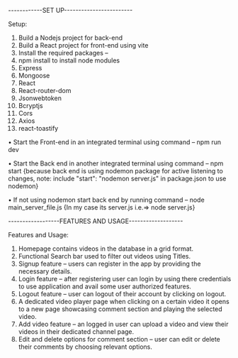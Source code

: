 ------------SET UP------------------------

Setup:

1) Build a Nodejs project for back-end
2) Build a React project for front-end using vite 
3) Install the required packages –
4) npm install to install node modules
5) Express
6) Mongoose
7) React
8) React-router-dom
9) Jsonwebtoken
10) Bcryptjs
11) Cors
12)  Axios
13) react-toastify  

•	Start the Front-end in an integrated terminal using command – 
 npm run dev 

•	Start the Back end in another integrated terminal using command –
npm start 
{because back end is using nodemon package for active listening to changes, note: include  "start": "nodemon server.js" in package.json to use nodemon}

•	If not using nodemon start back end by running command –
node main_server_file.js 
{In my case its server.js i.e.=> node server.js}

------------------FEATURES AND USAGE-------------------

Features and Usage: 

1)	Homepage contains videos in the database in a grid format.
2) Functional Search bar used to filter out videos using Titles.
3) Signup feature – users can register in the app by providing the necessary details.
4) Login feature – after registering user can login by using there credentials to use application and avail some user authorized features.
5) Logout feature – user can logout of their account by clicking on logout.
6) A dedicated video player page when clicking on a certain video it opens to a new page showcasing comment section and playing the selected video.
7) Add video feature – an logged in user can upload a video and view their videos in their dedicated channel page.
8) Edit and delete options for comment section – user can edit or delete their comments by choosing relevant options.

